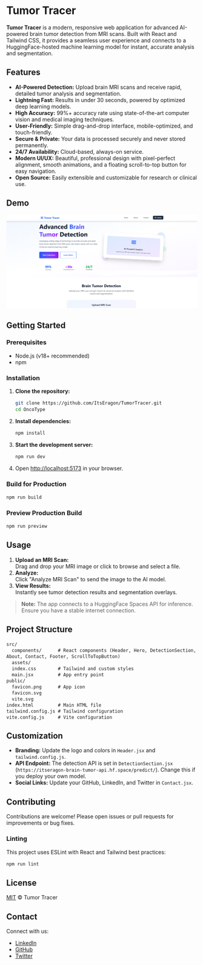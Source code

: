 # Tumor Tracer

**Tumor Tracer** is a modern, responsive web application for advanced AI-powered brain tumor detection from MRI scans. Built with React and Tailwind CSS, it provides a seamless user experience and connects to a HuggingFace-hosted machine learning model for instant, accurate analysis and segmentation.

## Features

- **AI-Powered Detection:** Upload brain MRI scans and receive rapid, detailed tumor analysis and segmentation.
- **Lightning Fast:** Results in under 30 seconds, powered by optimized deep learning models.
- **High Accuracy:** 99%+ accuracy rate using state-of-the-art computer vision and medical imaging techniques.
- **User-Friendly:** Simple drag-and-drop interface, mobile-optimized, and touch-friendly.
- **Secure & Private:** Your data is processed securely and never stored permanently.
- **24/7 Availability:** Cloud-based, always-on service.
- **Modern UI/UX:** Beautiful, professional design with pixel-perfect alignment, smooth animations, and a floating scroll-to-top button for easy navigation.
- **Open Source:** Easily extensible and customizable for research or clinical use.

## Demo

![Tumor Tracer Screenshot](./public/Screenshot.png)

## Getting Started

### Prerequisites

- Node.js (v18+ recommended)
- npm

### Installation

1. **Clone the repository:**
   ```bash
   git clone https://github.com/ItsEragon/TumorTracer.git
   cd OncoType
   ```

2. **Install dependencies:**
   ```bash
   npm install
   ```

3. **Start the development server:**
   ```bash
   npm run dev
   ```

4. Open [http://localhost:5173](http://localhost:5173) in your browser.

### Build for Production

```bash
npm run build
```

### Preview Production Build

```bash
npm run preview
```

## Usage

1. **Upload an MRI Scan:**  
   Drag and drop your MRI image or click to browse and select a file.
2. **Analyze:**  
   Click "Analyze MRI Scan" to send the image to the AI model.
3. **View Results:**  
   Instantly see tumor detection results and segmentation overlays.

> **Note:** The app connects to a HuggingFace Spaces API for inference. Ensure you have a stable internet connection.

## Project Structure

```
src/
  components/      # React components (Header, Hero, DetectionSection, About, Contact, Footer, ScrollToTopButton)
  assets/          
  index.css        # Tailwind and custom styles
  main.jsx         # App entry point
public/
  favicon.png      # App icon
  favicon.svg      
  vite.svg         
index.html         # Main HTML file
tailwind.config.js # Tailwind configuration
vite.config.js     # Vite configuration
```

## Customization

- **Branding:** Update the logo and colors in `Header.jsx` and `tailwind.config.js`.
- **API Endpoint:** The detection API is set in `DetectionSection.jsx` (`https://itseragon-brain-tumor-api.hf.space/predict/`). Change this if you deploy your own model.
- **Social Links:** Update your GitHub, LinkedIn, and Twitter in `Contact.jsx`.

## Contributing

Contributions are welcome! Please open issues or pull requests for improvements or bug fixes.

### Linting

This project uses ESLint with React and Tailwind best practices:

```bash
npm run lint
```

## License

[MIT](LICENSE) © Tumor Tracer

## Contact

Connect with us:

- [LinkedIn](https://linkedin.com/in/itseragon)
- [GitHub](https://github.com/ItsEragon)
- [Twitter](https://x.com/reek312)
